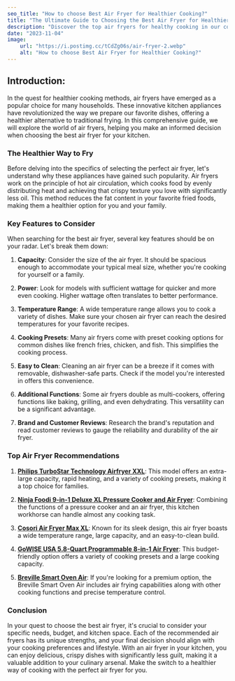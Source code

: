 ```yaml
---
seo_title: "How to choose Best Air Fryer for Healthier Cooking?"
title: "The Ultimate Guide to Choosing the Best Air Fryer for Healthier Cooking"
description: "Discover the top air fryers for healthy cooking in our comprehensive guide. Make the best choice for your kitchen!"
date: "2023-11-04"
image:
    url: "https://i.postimg.cc/tCdZg06s/air-fryer-2.webp"
    alt: "How to choose Best Air Fryer for Healthier Cooking?"
---
```


## Introduction:

In the quest for healthier cooking methods, air fryers have emerged as a popular choice for many households. These innovative kitchen appliances have revolutionized the way we prepare our favorite dishes, offering a healthier alternative to traditional frying. In this comprehensive guide, we will explore the world of air fryers, helping you make an informed decision when choosing the best air fryer for your kitchen.

### The Healthier Way to Fry

Before delving into the specifics of selecting the perfect air fryer, let's understand why these appliances have gained such popularity. Air fryers work on the principle of hot air circulation, which cooks food by evenly distributing heat and achieving that crispy texture you love with significantly less oil. This method reduces the fat content in your favorite fried foods, making them a healthier option for you and your family.

### Key Features to Consider

When searching for the best air fryer, several key features should be on your radar. Let's break them down:

1. **Capacity**: Consider the size of the air fryer. It should be spacious enough to accommodate your typical meal size, whether you're cooking for yourself or a family.

2. **Power**: Look for models with sufficient wattage for quicker and more even cooking. Higher wattage often translates to better performance.

3. **Temperature Range**: A wide temperature range allows you to cook a variety of dishes. Make sure your chosen air fryer can reach the desired temperatures for your favorite recipes.

4. **Cooking Presets**: Many air fryers come with preset cooking options for common dishes like french fries, chicken, and fish. This simplifies the cooking process.

5. **Easy to Clean**: Cleaning an air fryer can be a breeze if it comes with removable, dishwasher-safe parts. Check if the model you're interested in offers this convenience.

6. **Additional Functions**: Some air fryers double as multi-cookers, offering functions like baking, grilling, and even dehydrating. This versatility can be a significant advantage.

7. **Brand and Customer Reviews**: Research the brand's reputation and read customer reviews to gauge the reliability and durability of the air fryer.

### Top Air Fryer Recommendations

1. [**Philips TurboStar Technology Airfryer XXL**](https://www.amazon.ae/Philips-Airfryer-Technology-HD9650-96/dp/B07G3V9K17): This model offers an extra-large capacity, rapid heating, and a variety of cooking presets, making it a top choice for families.

2. [**Ninja Foodi 9-in-1 Deluxe XL Pressure Cooker and Air Fryer**](https://www.amazon.ae/Ninja-Multi-Cooker-OP500UK-Electric-Pressure/dp/B07YF9Y74S): Combining the functions of a pressure cooker and an air fryer, this kitchen workhorse can handle almost any cooking task.

3. [**Cosori Air Fryer Max XL**](https://www.flipkart.com/cosori-air-fryer-max-xl-100-recipes-electric-hot-oven-oilless-cooker-led-touch-screen-13-cooking-functions-preheat-shake-reminder-nonstick-basket-5-8-qt-digital-creamy-white/p/itm361b85356520d): Known for its sleek design, this air fryer boasts a wide temperature range, large capacity, and an easy-to-clean build.

4. [**GoWISE USA 5.8-Quart Programmable 8-in-1 Air Fryer**](https://www.amazon.com/GoWISE-USA-5-8-Quarts-Electric-Recipes/dp/B0777RJG6D): This budget-friendly option offers a variety of cooking presets and a large cooking capacity.

5. [**Breville Smart Oven Air**](https://www.breville.com/us/en/products/ovens/bov900.html): If you're looking for a premium option, the Breville Smart Oven Air includes air frying capabilities along with other cooking functions and precise temperature control.

### Conclusion

In your quest to choose the best air fryer, it's crucial to consider your specific needs, budget, and kitchen space. Each of the recommended air fryers has its unique strengths, and your final decision should align with your cooking preferences and lifestyle. With an air fryer in your kitchen, you can enjoy delicious, crispy dishes with significantly less guilt, making it a valuable addition to your culinary arsenal. Make the switch to a healthier way of cooking with the perfect air fryer for you.